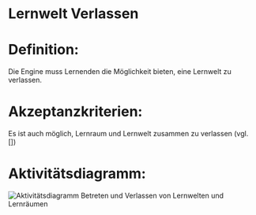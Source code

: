# Lernwelt Verlassen


# Definition:

Die Engine muss Lernenden die Möglichkeit bieten, eine Lernwelt zu verlassen.

# Akzeptanzkriterien:

Es ist auch möglich, Lernraum und Lernwelt zusammen zu verlassen (vgl. [])
# Aktivitätsdiagramm:
![Aktivitätsdiagramm Betreten und Verlassen von Lernwelten und Lernräumen](imageEngineEnteringExitingWorldsSpaces.png)